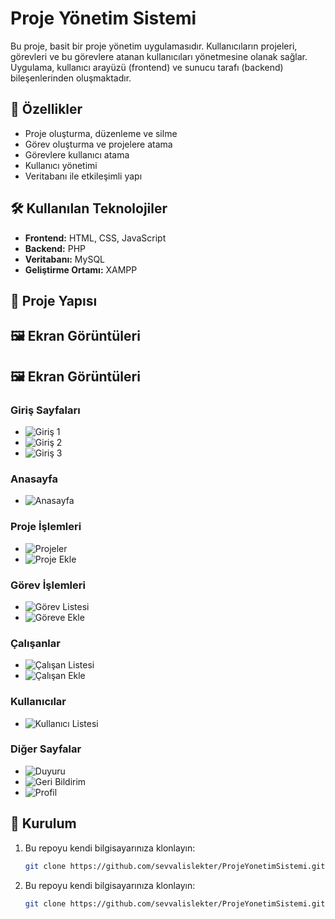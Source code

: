 # Proje Yönetim Sistemi

Bu proje, basit bir proje yönetim uygulamasıdır. Kullanıcıların projeleri, görevleri ve bu görevlere atanan kullanıcıları yönetmesine olanak sağlar. Uygulama, kullanıcı arayüzü (frontend) ve sunucu tarafı (backend) bileşenlerinden oluşmaktadır.

## 🚀 Özellikler

- Proje oluşturma, düzenleme ve silme
- Görev oluşturma ve projelere atama
- Görevlere kullanıcı atama
- Kullanıcı yönetimi
- Veritabanı ile etkileşimli yapı

## 🛠️ Kullanılan Teknolojiler

- **Frontend:** HTML, CSS, JavaScript
- **Backend:** PHP
- **Veritabanı:** MySQL
- **Geliştirme Ortamı:** XAMPP

## 📁 Proje Yapısı


## 🖼️ Ekran Görüntüleri


## 🖼️ Ekran Görüntüleri

### Giriş Sayfaları
- ![Giriş 1](ekranlar/giris1.png)
- ![Giriş 2](ekranlar/giris2.png)
- ![Giriş 3](ekranlar/giris3.png)

### Anasayfa
- ![Anasayfa](ekranlar/anasayfa.png)

### Proje İşlemleri
- ![Projeler](ekranlar/projeler.png)
- ![Proje Ekle](ekranlar/projekle.png)

### Görev İşlemleri
- ![Görev Listesi](ekranlar/gorev.png)
- ![Göreve Ekle](ekranlar/gorevekle.png)

### Çalışanlar
- ![Çalışan Listesi](ekranlar/calısan.png)
- ![Çalışan Ekle](ekranlar/calısanekle.png)

### Kullanıcılar
- ![Kullanıcı Listesi](ekranlar/kullanıcılist.png)

### Diğer Sayfalar
- ![Duyuru](ekranlar/duyuru.png)
- ![Geri Bildirim](ekranlar/geribildirim.png)
- ![Profil](ekranlar/profil.png)

## 🔧 Kurulum

1. Bu repoyu kendi bilgisayarınıza klonlayın:
   ```bash
   git clone https://github.com/sevvalislekter/ProjeYonetimSistemi.git


1. Bu repoyu kendi bilgisayarınıza klonlayın:
   ```bash
   git clone https://github.com/sevvalislekter/ProjeYonetimSistemi.git
